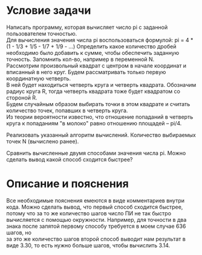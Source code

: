 # Условие задачи

Написать программу, которая вычисляет число pi с заданной пользователем точностью.   
Для вычисления значения числа pi воспользоваться формулой: pi = 4 * (1 - 1/3 + 1/5 - 1/7 + 1/9 - ...)
Определить какое количество дробей необходимо было добавить к сумме, чтобы обеспечить заданную точность. Запомнить кол-во, например в переменной N.  
Рассмотрим произвольный квадрат с центром в начале координат и вписанный в него круг. Будем рассматривать только первую координатную четверть.   
В ней будет находиться четверть круга и четверть квадрата. Обозначим радиус круга R, тогда четверть квадрата тоже будет квадратом со стороной R.   
Будем случайным образом выбирать точки в этом квадрате и считать количество точек, попавших в четверть круга.   
Из теории вероятности известно, что отношение попаданий в четверть круга к попаданиям "в молоко" равно отношению площадей – pi/4.  
 
Реализовать указанный алгоритм вычислений. Количество выбираемых точек N (вычислено ранее).  

Сравнить вычисленные двумя способами значения числа pi. Можно сделать вывод какой способ сходится быстрее?  

# Описание и пояснения

Все необходимые пояснения емеются в виде комментариев внутри кода. Можно сделать вывод, что первый способ сходится быстрее,
потому что за то же количество шагов число ПИ не так быстро вычисляется с помощью окружности.
Например, для точности в два знака после запятой первому способу требуется в моем случае 636 шагов, но  
за это же количество шагов второй способ выводит нам результат в виде 3.30, то есть нужно больше шагов, чтобы вычислить 3.14.
